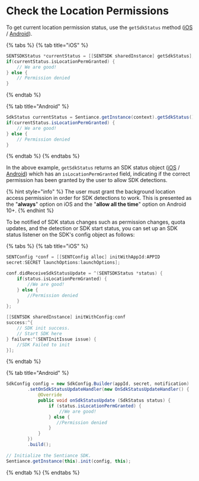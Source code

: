 # Check the Location Permissions

To get current location permission status, use the `getSdkStatus` method ([iOS](../api-reference/ios/sentiance.md#getsdkstatus) / [Android](broken-reference)).

{% tabs %}
{% tab title="iOS" %}
```objectivec
SENTSDKStatus *currentStatus = [[SENTSDK sharedInstance] getSdkStatus];
if(currentStatus.isLocationPermGranted) {
	// We are good!
} else {
	// Permission denied
}
```
{% endtab %}

{% tab title="Android" %}
```java
SdkStatus currentStatus = Sentiance.getInstance(context).getSdkStatus();
if(currentStatus.isLocationPermGranted) {
	// We are good!
} else {
	// Permission denied
}
```
{% endtab %}
{% endtabs %}

In the above example, `getSdkStatus` returns an SDK status object ([iOS](../api-reference/ios/sentsdkstatus.md) / [Android](../api-reference/android/sdkstatus/)) which has an `isLocationPermGranted` field, indicating if the correct permission has been granted by the user to allow SDK detections.

{% hint style="info" %}
The user must grant the background location access permission in order for SDK detections to work. This is presented as the "**always**" option on iOS and the "**allow all the time**" option on Android 10+.
{% endhint %}

To be notified of SDK status changes such as permission changes, quota updates, and the detection or SDK start status, you can set up an SDK status listener on the SDK's config object as follows:&#x20;

{% tabs %}
{% tab title="iOS" %}
```objectivec
SENTConfig *conf = [[SENTConfig alloc] initWithAppId:APPID
secret:SECRET launchOptions:launchOptions];

conf.didReceiveSdkStatusUpdate = ^(SENTSDKStatus *status) {
	if(status.isLocationPermGranted) {
		//We are good!
	} else {
		//Permission denied
	}
};

[[SENTSDK sharedInstance] initWithConfig:conf
success:^{
	// SDK init success.
	// Start SDK here
} failure:^(SENTInitIssue issue) {
	//SDK Failed to init
}];
```
{% endtab %}

{% tab title="Android" %}
```java
SdkConfig config = new SdkConfig.Builder(appId, secret, notification)
        .setOnSdkStatusUpdateHandler(new OnSdkStatusUpdateHandler() {
            @Override
            public void onSdkStatusUpdate (SdkStatus status) {
                if (status.isLocationPermGranted) {
                    //We are good!
                } else {
                   //Permission denied 
                }
            }
        })
        .build();
                
// Initialize the Sentiance SDK.
Sentiance.getInstance(this).init(config, this);
```
{% endtab %}
{% endtabs %}
